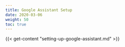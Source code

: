 ```yaml
---
title: Google Assistant Setup
date: 2020-03-06
weight: 50
toc: true
---
```


{{< get-content "setting-up-google-assistant.md" >}}
